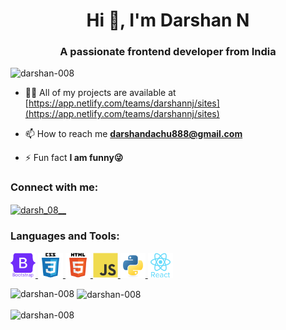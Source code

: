 <h1 align="center">Hi 👋, I'm Darshan N</h1>
<h3 align="center">A passionate frontend developer from India</h3>

<p align="left"> <img src="https://komarev.com/ghpvc/?username=darshan-008&label=Profile%20views&color=0e75b6&style=flat" alt="darshan-008" /> </p>

- 👨‍💻 All of my projects are available at [https://app.netlify.com/teams/darshannj/sites](https://app.netlify.com/teams/darshannj/sites)

- 📫 How to reach me **darshandachu888@gmail.com**

- ⚡ Fun fact **I am funny😜**

<h3 align="left">Connect with me:</h3>
<p align="left">
<a href="https://instagram.com/darsh_08__" target="blank"><img align="center" src="https://raw.githubusercontent.com/rahuldkjain/github-profile-readme-generator/master/src/images/icons/Social/instagram.svg" alt="darsh_08__" height="30" width="40" /></a>
</p>

<h3 align="left">Languages and Tools:</h3>
<p align="left"> <a href="https://getbootstrap.com" target="_blank" rel="noreferrer"> <img src="https://raw.githubusercontent.com/devicons/devicon/master/icons/bootstrap/bootstrap-plain-wordmark.svg" alt="bootstrap" width="40" height="40"/> </a> <a href="https://www.w3schools.com/css/" target="_blank" rel="noreferrer"> <img src="https://raw.githubusercontent.com/devicons/devicon/master/icons/css3/css3-original-wordmark.svg" alt="css3" width="40" height="40"/> </a> <a href="https://www.w3.org/html/" target="_blank" rel="noreferrer"> <img src="https://raw.githubusercontent.com/devicons/devicon/master/icons/html5/html5-original-wordmark.svg" alt="html5" width="40" height="40"/> </a> <a href="https://developer.mozilla.org/en-US/docs/Web/JavaScript" target="_blank" rel="noreferrer"> <img src="https://raw.githubusercontent.com/devicons/devicon/master/icons/javascript/javascript-original.svg" alt="javascript" width="40" height="40"/> </a> <a href="https://www.python.org" target="_blank" rel="noreferrer"> <img src="https://raw.githubusercontent.com/devicons/devicon/master/icons/python/python-original.svg" alt="python" width="40" height="40"/> </a> <a href="https://reactjs.org/" target="_blank" rel="noreferrer"> <img src="https://raw.githubusercontent.com/devicons/devicon/master/icons/react/react-original-wordmark.svg" alt="react" width="40" height="40"/> </a> </p>

<p><img align="left" src="https://github-readme-stats.vercel.app/api/top-langs?username=darshan-008&show_icons=true&locale=en&layout=compact" alt="darshan-008" /></p>

<p>&nbsp;<img align="center" src="https://github-readme-stats.vercel.app/api?username=darshan-008&show_icons=true&locale=en" alt="darshan-008" /></p>

<p><img align="center" src="https://github-readme-streak-stats.herokuapp.com/?user=darshan-008&" alt="darshan-008" /></p>
